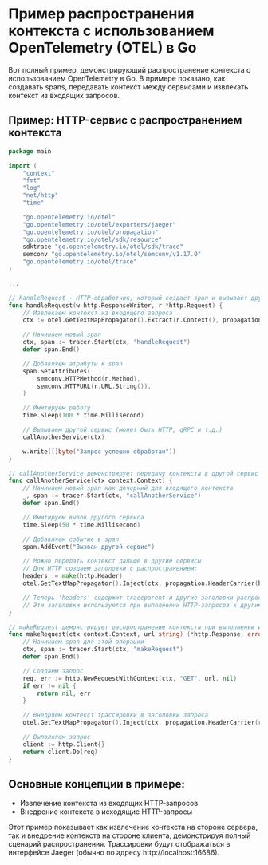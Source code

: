 # Пример распространения контекста с использованием OpenTelemetry (OTEL) в Go

Вот полный пример, демонстрирующий распространение контекста с использованием OpenTelemetry в Go. В примере показано, как создавать spans, передавать контекст между сервисами и извлекать контекст из входящих запросов.

## Пример: HTTP-сервис с распространением контекста

```go
package main

import (
	"context"
	"fmt"
	"log"
	"net/http"
	"time"

	"go.opentelemetry.io/otel"
	"go.opentelemetry.io/otel/exporters/jaeger"
	"go.opentelemetry.io/otel/propagation"
	"go.opentelemetry.io/otel/sdk/resource"
	sdktrace "go.opentelemetry.io/otel/sdk/trace"
	semconv "go.opentelemetry.io/otel/semconv/v1.17.0"
	"go.opentelemetry.io/otel/trace"
)

...

// handleRequest - HTTP-обработчик, который создает span и вызывает другой сервис
func handleRequest(w http.ResponseWriter, r *http.Request) {
	// Извлекаем контекст из входящего запроса
	ctx := otel.GetTextMapPropagator().Extract(r.Context(), propagation.HeaderCarrier(r.Header))

	// Начинаем новый span
	ctx, span := tracer.Start(ctx, "handleRequest")
	defer span.End()

	// Добавляем атрибуты к span
	span.SetAttributes(
		semconv.HTTPMethod(r.Method),
		semconv.HTTPURL(r.URL.String()),
	)

	// Имитируем работу
	time.Sleep(100 * time.Millisecond)

	// Вызываем другой сервис (может быть HTTP, gRPC и т.д.)
	callAnotherService(ctx)

	w.Write([]byte("Запрос успешно обработан"))
}

// callAnotherService демонстрирует передачу контекста в другой сервис
func callAnotherService(ctx context.Context) {
	// Начинаем новый span как дочерний для входящего контекста
	_, span := tracer.Start(ctx, "callAnotherService")
	defer span.End()

	// Имитируем вызов другого сервиса
	time.Sleep(50 * time.Millisecond)

	// Добавляем событие в span
	span.AddEvent("Вызван другой сервис")

	// Можно передать контекст дальше в другие сервисы
	// Для HTTP создаем заголовки с распространением:
	headers := make(http.Header)
	otel.GetTextMapPropagator().Inject(ctx, propagation.HeaderCarrier(headers))

	// Теперь 'headers' содержит traceparent и другие заголовки распространения
	// Эти заголовки используются при выполнении HTTP-запросов к другим сервисам
}

// makeRequest демонстрирует распространение контекста при выполнении исходящих запросов
func makeRequest(ctx context.Context, url string) (*http.Response, error) {
	// Начинаем span для этой операции
	ctx, span := tracer.Start(ctx, "makeRequest")
	defer span.End()

	// Создаем запрос
	req, err := http.NewRequestWithContext(ctx, "GET", url, nil)
	if err != nil {
		return nil, err
	}

	// Внедряем контекст трассировки в заголовки запроса
	otel.GetTextMapPropagator().Inject(ctx, propagation.HeaderCarrier(req.Header))

	// Выполняем запрос
	client := http.Client{}
	return client.Do(req)
}
```

## Основные концепции в примере:
   - Извлечение контекста из входящих HTTP-запросов
   - Внедрение контекста в исходящие HTTP-запросы

Этот пример показывает как извлечение контекста на стороне сервера, так и внедрение контекста на стороне клиента, демонстрируя полный сценарий распространения. Трассировки будут отображаться в интерфейсе Jaeger (обычно по адресу http://localhost:16686).